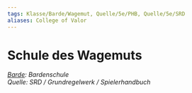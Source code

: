 ```yaml
---
tags: Klasse/Barde/Wagemut, Quelle/5e/PHB, Quelle/5e/SRD
aliases: College of Valor
---
```

Schule des Wagemuts
===================

[_Barde_](05%20-%20Wikipedia/Charakteroptionen/02.%20Klassen/Barde.md)_: Bardenschule_  
_Quelle: SRD / Grundregelwerk / Spielerhandbuch_